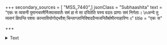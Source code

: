 +++
secondary_sources = [ "MSS_7440",]
jsonClass = "Subhaashita"
text = "एकः स व्यसनी पुमानचरमैर्निःश्वासवातैः समं हा मे सा दयितेति यस्य वदतः प्राणाः समं निर्गताः।  \nअन्ये तु व्यसनं क्षिपन्ति पशवः कान्तावियोगोद्भवैश् चिन्ताग्लानिविषाददैन्यजनितैर्बाष्पैरनाहारिणः॥"
title = "एकः स"

+++

<details><summary>Text</summary>

एकः स व्यसनी पुमानचरमैर्निःश्वासवातैः समं हा मे सा दयितेति यस्य वदतः प्राणाः समं निर्गताः।  
अन्ये तु व्यसनं क्षिपन्ति पशवः कान्तावियोगोद्भवैश् चिन्ताग्लानिविषाददैन्यजनितैर्बाष्पैरनाहारिणः॥
</details>
